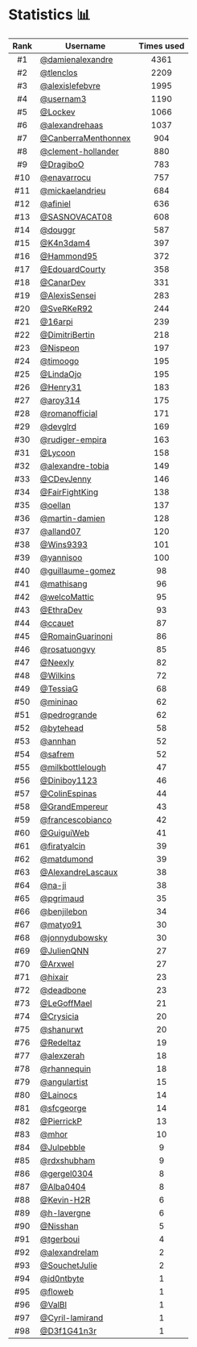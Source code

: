 # Statistics 📊

|Rank|Username|Times used|
:--------:|--------|:--------:|
|#1|[@damienalexandre](https://github.com/damienalexandre)|4361|
|#2|[@tlenclos](https://github.com/tlenclos)|2209|
|#3|[@alexislefebvre](https://github.com/alexislefebvre)|1995|
|#4|[@usernam3](https://github.com/usernam3)|1190|
|#5|[@Lockev](https://github.com/Lockev)|1066|
|#6|[@alexandrehaas](https://github.com/alexandrehaas)|1037|
|#7|[@CanberraMenthonnex](https://github.com/CanberraMenthonnex)|904|
|#8|[@clement-hollander](https://github.com/clement-hollander)|880|
|#9|[@DragiboO](https://github.com/DragiboO)|783|
|#10|[@enavarrocu](https://github.com/enavarrocu)|757|
|#11|[@mickaelandrieu](https://github.com/mickaelandrieu)|684|
|#12|[@afiniel](https://github.com/afiniel)|636|
|#13|[@SASNOVACAT08](https://github.com/SASNOVACAT08)|608|
|#14|[@douggr](https://github.com/douggr)|587|
|#15|[@K4n3dam4](https://github.com/K4n3dam4)|397|
|#16|[@Hammond95](https://github.com/Hammond95)|372|
|#17|[@EdouardCourty](https://github.com/EdouardCourty)|358|
|#18|[@CanarDev](https://github.com/CanarDev)|331|
|#19|[@AlexisSensei](https://github.com/AlexisSensei)|283|
|#20|[@SveRKeR92](https://github.com/SveRKeR92)|244|
|#21|[@16arpi](https://github.com/16arpi)|239|
|#22|[@DimitriBertin](https://github.com/DimitriBertin)|218|
|#23|[@Nispeon](https://github.com/Nispeon)|197|
|#24|[@timoogo](https://github.com/timoogo)|195|
|#25|[@LindaOjo](https://github.com/LindaOjo)|195|
|#26|[@Henry31](https://github.com/Henry31)|183|
|#27|[@aroy314](https://github.com/aroy314)|175|
|#28|[@romanofficial](https://github.com/romanofficial)|171|
|#29|[@devglrd](https://github.com/devglrd)|169|
|#30|[@rudiger-empira](https://github.com/rudiger-empira)|163|
|#31|[@Lycoon](https://github.com/Lycoon)|158|
|#32|[@alexandre-tobia](https://github.com/alexandre-tobia)|149|
|#33|[@CDevJenny](https://github.com/CDevJenny)|146|
|#34|[@FairFightKing](https://github.com/FairFightKing)|138|
|#35|[@oellan](https://github.com/oellan)|137|
|#36|[@martin-damien](https://github.com/martin-damien)|128|
|#37|[@alland07](https://github.com/alland07)|120|
|#38|[@Wins9393](https://github.com/Wins9393)|101|
|#39|[@yannisoo](https://github.com/yannisoo)|100|
|#40|[@guillaume-gomez](https://github.com/guillaume-gomez)|98|
|#41|[@mathisang](https://github.com/mathisang)|96|
|#42|[@welcoMattic](https://github.com/welcoMattic)|95|
|#43|[@EthraDev](https://github.com/EthraDev)|93|
|#44|[@ccauet](https://github.com/ccauet)|87|
|#45|[@RomainGuarinoni](https://github.com/RomainGuarinoni)|86|
|#46|[@rosatuongvy](https://github.com/rosatuongvy)|85|
|#47|[@Neexly](https://github.com/Neexly)|82|
|#48|[@Wilkins](https://github.com/Wilkins)|72|
|#49|[@TessiaG](https://github.com/TessiaG)|68|
|#50|[@mininao](https://github.com/mininao)|62|
|#51|[@pedrogrande](https://github.com/pedrogrande)|62|
|#52|[@bytehead](https://github.com/bytehead)|58|
|#53|[@annhan](https://github.com/annhan)|52|
|#54|[@safrem](https://github.com/safrem)|52|
|#55|[@milkbottlelough](https://github.com/milkbottlelough)|47|
|#56|[@Diniboy1123](https://github.com/Diniboy1123)|46|
|#57|[@ColinEspinas](https://github.com/ColinEspinas)|44|
|#58|[@GrandEmpereur](https://github.com/GrandEmpereur)|43|
|#59|[@francescobianco](https://github.com/francescobianco)|42|
|#60|[@GuiguiWeb](https://github.com/GuiguiWeb)|41|
|#61|[@firatyalcin](https://github.com/firatyalcin)|39|
|#62|[@matdumond](https://github.com/matdumond)|39|
|#63|[@AlexandreLascaux](https://github.com/AlexandreLascaux)|38|
|#64|[@na-ji](https://github.com/na-ji)|38|
|#65|[@pgrimaud](https://github.com/pgrimaud)|35|
|#66|[@benjilebon](https://github.com/benjilebon)|34|
|#67|[@matyo91](https://github.com/matyo91)|30|
|#68|[@jonnydubowsky](https://github.com/jonnydubowsky)|30|
|#69|[@JulienQNN](https://github.com/JulienQNN)|27|
|#70|[@Arxwel](https://github.com/Arxwel)|27|
|#71|[@hixair](https://github.com/hixair)|23|
|#72|[@deadbone](https://github.com/deadbone)|23|
|#73|[@LeGoffMael](https://github.com/LeGoffMael)|21|
|#74|[@Crysicia](https://github.com/Crysicia)|20|
|#75|[@shanurwt](https://github.com/shanurwt)|20|
|#76|[@Redeltaz](https://github.com/Redeltaz)|19|
|#77|[@alexzerah](https://github.com/alexzerah)|18|
|#78|[@rhannequin](https://github.com/rhannequin)|18|
|#79|[@angulartist](https://github.com/angulartist)|15|
|#80|[@Lainocs](https://github.com/Lainocs)|14|
|#81|[@sfcgeorge](https://github.com/sfcgeorge)|14|
|#82|[@PierrickP](https://github.com/PierrickP)|13|
|#83|[@mhor](https://github.com/mhor)|10|
|#84|[@Julpebble](https://github.com/Julpebble)|9|
|#85|[@rdxshubham](https://github.com/rdxshubham)|9|
|#86|[@gergel0304](https://github.com/gergel0304)|8|
|#87|[@Alba0404](https://github.com/Alba0404)|8|
|#88|[@Kevin-H2R](https://github.com/Kevin-H2R)|6|
|#89|[@h-lavergne](https://github.com/h-lavergne)|6|
|#90|[@Nisshan](https://github.com/Nisshan)|5|
|#91|[@tgerboui](https://github.com/tgerboui)|4|
|#92|[@alexandrelam](https://github.com/alexandrelam)|2|
|#93|[@SouchetJulie](https://github.com/SouchetJulie)|2|
|#94|[@id0ntbyte](https://github.com/id0ntbyte)|1|
|#95|[@floweb](https://github.com/floweb)|1|
|#96|[@ValBl](https://github.com/ValBl)|1|
|#97|[@Cyril-lamirand](https://github.com/Cyril-lamirand)|1|
|#98|[@D3f1G41n3r](https://github.com/D3f1G41n3r)|1|
